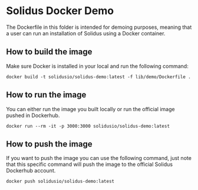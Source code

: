 # Solidus Docker Demo
The Dockerfile in this folder is intended for demoing purposes, meaning that a
user can run an installation of Solidus using a Docker container.

## How to build the image
Make sure Docker is installed in your local and run the following command:

```shell
docker build -t solidusio/solidus-demo:latest -f lib/demo/Dockerfile .
```

## How to run the image
You can either run the image you built locally or run the official image pushed
in Dockerhub.

```shell
docker run --rm -it -p 3000:3000 solidusio/solidus-demo:latest
```

## How to push the image
If you want to push the image you can use the following command, just note that
this specific command will push the image to the official Solidus Dockerhub
account.

```shell
docker push solidusio/solidus-demo:latest
```

